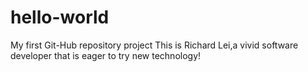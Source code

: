 # hello-world
My first Git-Hub repository project
This is Richard Lei,a vivid software developer that is eager to try new technology!
